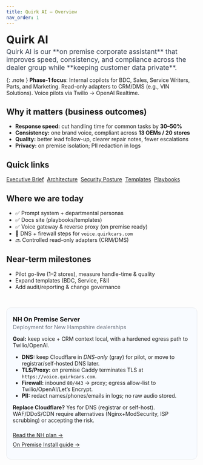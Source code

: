 ```yaml
---
title: Quirk AI — Overview
nav_order: 1
---
```


<!-- Page layout: main content + right-side info panel -->
<style>
  .home-split{
    display:grid;
    grid-template-columns:minmax(0,1fr) 320px; /* main | aside */
    gap:2rem;
    align-items:start;
  }
  @media (max-width:992px){
    .home-split{ grid-template-columns:1fr; }
    .home-aside{ order:2; }
  }

  /* Hero + readability tweaks */
  .home-hero h1{ margin-top:.25rem; margin-bottom:.25rem; }
  .home-hero .lead{ font-size:1.1rem; color:#374151; }
  .btn-row{ display:flex; flex-wrap:wrap; gap:.5rem; margin:.75rem 0 1rem; }

  /* Aside card */
  .home-aside{
    position:sticky; top:1rem;
    border:1px solid #e5e7eb; border-radius:12px;
    padding:16px; background:#f8fbff;
  }
  .home-aside h3{ margin:.25rem 0 .25rem; }
  .home-aside .meta{ color:#6b7280; font-size:.9rem; margin:-.1rem 0 .5rem; }
  .home-aside ul{ margin-top:.25rem; }
  .home-aside .btn{ display:inline-block; margin-top:.5rem; }
</style>

<div class="home-split">

<!-- IMPORTANT: markdown="1" makes kramdown render Markdown inside this div -->
<div class="home-main" markdown="1">

<div class="home-hero">

# Quirk AI

<span class="lead">
Quirk AI is our **on premise corporate assistant** that improves speed, consistency, and compliance across the dealer group while **keeping customer data private**.
</span>

{: .note }
**Phase-1 focus**: Internal copilots for BDC, Sales, Service Writers, Parts, and Marketing. Read-only adapters to CRM/DMS (e.g., VIN Solutions). Voice pilots via Twilio → OpenAI Realtime.
</div>

## Why it matters (business outcomes)

- **Response speed:** cut handling time for common tasks by **30–50%**
- **Consistency:** one brand voice, compliant across **13 OEMs / 20 stores**
- **Quality:** better lead follow-up, clearer repair notes, fewer escalations
- **Privacy:** on premise isolation; PII redaction in logs

## Quick links
<div class="btn-row">
  <a class="btn btn-primary" href="overview/exec.html">Executive Brief</a>
  <a class="btn" href="overview/architecture.html">Architecture</a>
  <a class="btn" href="overview/security.html">Security Posture</a>
  <a class="btn" href="templates/">Templates</a>
  <a class="btn" href="playbooks/">Playbooks</a>
</div>

## Where we are today

- ✅ Prompt system + departmental personas  
- ✅ Docs site (playbooks/templates)  
- ✅ Voice gateway & reverse proxy (on premise ready)  
- 🔄 DNS + firewall steps for `voice.quirkcars.com`  
- 🔜 Controlled read-only adapters (CRM/DMS)

## Near-term milestones

- Pilot go-live (1–2 stores), measure handle-time & quality  
- Expand templates (BDC, Service, F&I)  
- Add audit/reporting & change governance

</div> <!-- /home-main -->

<aside class="home-aside">
  <h3>NH On Premise Server</h3>
  <div class="meta">Deployment for New Hampshire dealerships</div>

  <p><strong>Goal:</strong> keep voice + CRM context local, with a hardened egress path to Twilio/OpenAI.</p>

  <ul>
    <li><strong>DNS:</strong> keep Cloudflare in <em>DNS-only</em> (gray) for pilot, or move to registrar/self-hosted DNS later.</li>
    <li><strong>TLS/Proxy:</strong> on premise Caddy terminates TLS at <code>https://voice.quirkcars.com</code>.</li>
    <li><strong>Firewall:</strong> inbound <code>80/443</code> → proxy; egress allow-list to Twilio/OpenAI/Let’s Encrypt.</li>
    <li><strong>PII:</strong> redact names/phones/emails in logs; no raw audio stored.</li>
  </ul>

  <p><strong>Replace Cloudflare?</strong> Yes for DNS (registrar or self-host). WAF/DDoS/CDN require alternatives (Nginx+ModSecurity, ISP scrubbing) or accepting the risk.</p>

  <a class="btn btn-primary" href="infra/nh-on-premise.html">Read the NH plan →</a><br>
  <a class="btn" href="infra/server-install-on-premise.html">On Premise Install guide →</a>
</aside>

</div>
